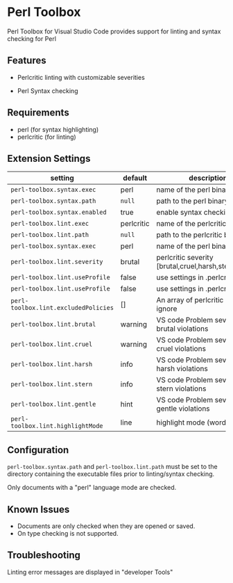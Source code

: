 # Perl Toolbox

Perl Toolbox for Visual Studio Code provides support for linting and syntax checking for Perl

## Features

* Perlcritic linting with customizable severities

* Perl Syntax checking

## Requirements

* perl (for syntax highlighting)
* perlcritic (for linting)

## Extension Settings

| setting                              | default    | description                                           |
|--------------------------------------|------------|-------------------------------------------------------|
| `perl-toolbox.syntax.exec`           | perl       | name of the perl binary                               |
| `perl-toolbox.syntax.path`           | `null`     | path to the perl binary                               |
| `perl-toolbox.syntax.enabled`        | true       | enable syntax checking                                |
| `perl-toolbox.lint.exec`             | perlcritic | name of the perlcritic binary                         |
| `perl-toolbox.lint.path`             | `null`     | path to the perlcritic binary                         |
| `perl-toolbox.syntax.exec`           | perl       | name of the perl binary                               |
| `perl-toolbox.lint.severity`         | brutal     | perlcritic severity [brutal,cruel,harsh,stern,gentle] |
| `perl-toolbox.lint.useProfile`       | false      | use settings in .perlcriticrc                         |
| `perl-toolbox.lint.useProfile`       | false      | use settings in .perlcriticrc                         |
| `perl-toolbox.lint.excludedPolicies` | []         | An array of perlcritic policies to ignore             |
| `perl-toolbox.lint.brutal`           | warning    | VS code Problem severity for brutal violations        |
| `perl-toolbox.lint.cruel`            | warning    | VS code Problem severity for cruel violations         |
| `perl-toolbox.lint.harsh`            | info       | VS code Problem severity for harsh violations         |
| `perl-toolbox.lint.stern`            | info       | VS code Problem severity for stern violations         |
| `perl-toolbox.lint.gentle`           | hint       | VS code Problem severity for gentle violations        |
| `perl-toolbox.lint.highlightMode`    | line       | highlight mode (word/line)                            |

## Configuration

`perl-toolbox.syntax.path` and `perl-toolbox.lint.path` must be set to the directory containing the executable files prior to linting/syntax checking.

Only documents with a "perl" language mode are checked.

## Known Issues

* Documents are only checked when they are opened or saved.
* On type checking is not supported.

## Troubleshooting

Linting error messages are displayed in "developer Tools"
